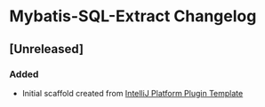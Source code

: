 <!-- Keep a Changelog guide -> https://keepachangelog.com -->

# Mybatis-SQL-Extract Changelog

## [Unreleased]
### Added
- Initial scaffold created from [IntelliJ Platform Plugin Template](https://github.com/JetBrains/intellij-platform-plugin-template)
